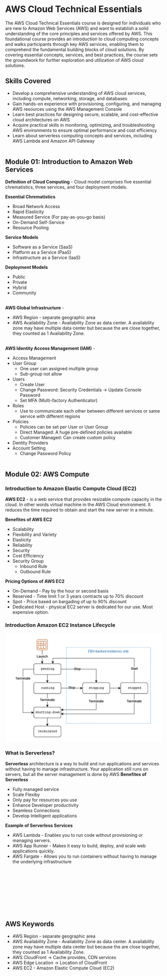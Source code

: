 # AWS Cloud Technical Essentials
The AWS Cloud Technical Essentials course is designed for individuals who are new to Amazon Web Services (AWS) and want to establish a solid understanding of the core principles and services offered by AWS. This foundational course provides an introduction to cloud computing concepts and walks participants through key AWS services, enabling them to comprehend the fundamental building blocks of cloud solutions. By covering essential concepts, services, and best practices, the course sets the groundwork for further exploration and utilization of AWS cloud solutions.

## Skills Covered
* Develop a comprehensive understanding of AWS cloud services, including compute, networking, storage, and databases
* Gain hands-on experience with provisioning, configuring, and managing AWS resources using the AWS Management Console
* Learn best practices for designing secure, scalable, and cost-effective cloud architectures on AWS
* Acquire practical skills in monitoring, optimizing, and troubleshooting AWS environments to ensure optimal performance and cost efficiency
* Learn about serverless computing concepts and services, including AWS Lambda and Amazon API Gateway
<br/><br/>

## Module 01: Introduction to Amazon Web Services
**Definition of Cloud Computing** - Cloud model comprises five essential chrematistics, three services, and four deployment models.

**Essential Chrematistics** 
* Broad Network Access
* Rapid Elasticity
* Measured Service (For pay-as-you-go basis)
* On-Demand Self-Service
* Resource Pooling

**Service Models**
* Software as a Service (SaaS)
* Platform as a Service (PaaS)
* Infrastructure as a Service (IaaS)

**Deployment Models** 
* Public
* Private
* Hybrid
* Community
<br/><br/>

**AWS Global Infrastructure** - 
* AWS Region - separate geographic area
* AWS Availability Zone - Availability Zone as data center. A availability zone may have multiple data center but because the are close together, they counted as 1 Availability Zone.
<br/><br/>

**AWS Identity Access Management (IAM)** -
* Access Management
* User Group
    * One user can assigned multiple group
    * Sub-group not allow
* Users
    * Create User
    * Change Password: Security Credentials -> Update Console Password
    * Set MFA (Multi-factory Authenticator)
* Roles
    * Use to communicate each other between different services or same service with different regions
* Policies
    * Policies can be set per User or User Group
    * Direct Managed: A huge pre-defined policies available
    * Customer Managed: Can create custom policy
* Dentity Providers
* Account Setting
    * Change Password Policy
<br/><br/>

## Module 02: AWS Compute
### Introduction to Amazon Elastic Compute Cloud (EC2)
**AWS EC2** - is a web service that provides resizable compute capacity in the cloud. In other words virtual machine in the AWS Cloud environment. It reduces the time required to obtain and start the new server in a minute.

**Benefites of AWS EC2**
* Scalability
* Flexibility and Variety
* Elasticity
* Reliability
* Security
* Cost Efficiency
* Security Group
    * Inbound Rule
    * Outbound Rule

**Pricing Options of AWS EC2**
* On-Demand - Pay by the hour or second basis
* Reserved - Time limit 1 or 3 years contracts up to 70% discount
* Spot - Price based on bargading of up to 90% discount
* Dedicated Host - physical EC2 server is dedicated for our use. Most expensive option.

### Introduction Amazon EC2 Instance Lifecycle
![Introduction Amazon EC2 Instance Lifecycle](Images/Lifecycle.png)

### What is Serverless?
**Serverless** architecture is a way to build and run applications and services without having to manage infrastructure. Your application still runs on servers, but all the server management is done by AWS
**Benefites of Serverless**
* Fully managed service
* Scale Flexiby
* Only pay for resources you use
* Enhance Developer productivity
* Seamless Connections
* Develop Intelligent applications

**Example of Serverless Services**
* AWS Lambda - Enables you to run code without provisioning or managing servers.
* AWS App Runner - Makes it easy to build, deploy, and scale web applications quickly.
* AWS Fargate - Allows you to run containers without having to manage the underlying infrastructure















<br/><br/><br/><br/><br/><br/><br/><br/>
## AWS Keywords
* AWS Region - separate geographic area
* AWS Availability Zone - Availability Zone as data center. A availability zone may have multiple data center but because the are close together, they counted as 1 Availability Zone.
* AWS CloudFront -> Cache provides, CDN services
* AWS Edge Location -> Location of CloudFront
* AWS EC2 - Amazon Elastic Compute Cloud (EC2)

